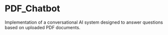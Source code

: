 # PDF_Chatbot
Implementation of a conversational AI system designed to answer questions based on uploaded PDF documents.
